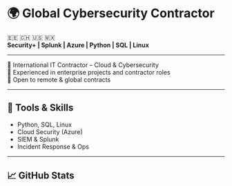 # 🌍 Global Cybersecurity Contractor

🇪🇪 🇨🇭 🇺🇸 🇲🇽  
**Security+ | Splunk | Azure | Python | SQL | Linux**

---

🔹 International IT Contractor – Cloud & Cybersecurity  
🔹 Experienced in enterprise projects and contractor roles  
🔹 Open to remote & global contracts  

---

## 🔧 Tools & Skills
- Python, SQL, Linux
- Cloud Security (Azure)
- SIEM & Splunk
- Incident Response & Ops

---

## 📈 GitHub Stats


<!--
**maarjalabs/maarjalabs** is a ✨ _special_ ✨ repository because its `README.md` (this file) appears on your GitHub profile.

Here are some ideas to get you started:

- 🔭 I’m currently working on ...
- 🌱 I’m currently learning ...
- 👯 I’m looking to collaborate on ...
- 🤔 I’m looking for help with ...
- 💬 Ask me about ...
- 📫 How to reach me: ...
- 😄 Pronouns: ...
- ⚡ Fun fact: ...
-->
